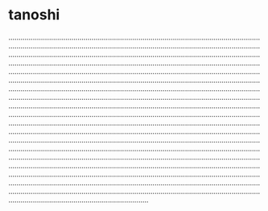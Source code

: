 # tanoshi
.........................................................................................................................................................................................................................................................................................................................................................................................................................................................................................................................................................................................................................................................................................................................................................................................................................................................................................................................................................................................................................................................................................................................................................................................................................................................................................................................................................................................................................................................................................................................................................................................................................................................................................................................................................................................................................................................................................................................................................................................................................................................................................................................................................................................................................................................................................................................................................................................................................................................................................................................